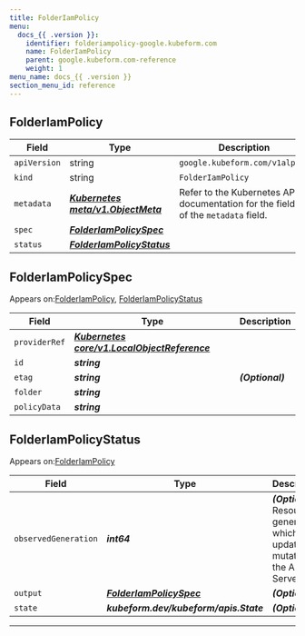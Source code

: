 ```yaml
---
title: FolderIamPolicy
menu:
  docs_{{ .version }}:
    identifier: folderiampolicy-google.kubeform.com
    name: FolderIamPolicy
    parent: google.kubeform.com-reference
    weight: 1
menu_name: docs_{{ .version }}
section_menu_id: reference
---
```


## FolderIamPolicy
| Field | Type | Description |
| ------ | ----- | ----------- |
| `apiVersion` | string | `google.kubeform.com/v1alpha1` |
|    `kind` | string | `FolderIamPolicy` |
| `metadata` | ***[Kubernetes meta/v1.ObjectMeta](https://kubernetes.io/docs/reference/generated/kubernetes-api/v1.13/#objectmeta-v1-meta)***|Refer to the Kubernetes API documentation for the fields of the `metadata` field.|
| `spec` | ***[FolderIamPolicySpec](#FolderIamPolicySpec)***||
| `status` | ***[FolderIamPolicyStatus](#FolderIamPolicyStatus)***||
## FolderIamPolicySpec

Appears on:[FolderIamPolicy](#FolderIamPolicy), [FolderIamPolicyStatus](#FolderIamPolicyStatus)

| Field | Type | Description |
| ------ | ----- | ----------- |
| `providerRef` | ***[Kubernetes core/v1.LocalObjectReference](https://kubernetes.io/docs/reference/generated/kubernetes-api/v1.13/#localobjectreference-v1-core)***||
| `id` | ***string***||
| `etag` | ***string***| ***(Optional)*** |
| `folder` | ***string***||
| `policyData` | ***string***||
## FolderIamPolicyStatus

Appears on:[FolderIamPolicy](#FolderIamPolicy)

| Field | Type | Description |
| ------ | ----- | ----------- |
| `observedGeneration` | ***int64***| ***(Optional)*** Resource generation, which is updated on mutation by the API Server.|
| `output` | ***[FolderIamPolicySpec](#FolderIamPolicySpec)***| ***(Optional)*** |
| `state` | ***kubeform.dev/kubeform/apis.State***| ***(Optional)*** |
---

